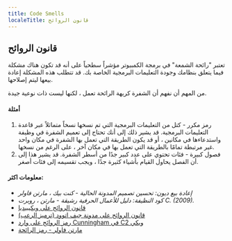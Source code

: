```yaml
---
title: Code Smells
localeTitle: قانون الروائح
---
```

## قانون الروائح

تعتبر "رائحة الشمعة" في برمجة الكمبيوتر مؤشراً سطحياً على أنه قد تكون هناك مشكلة فيما يتعلق بنظامك وجودة التعليمات البرمجية الخاصة بك. قد تتطلب هذه المشكلة إعادة بيعها ليتم إصلاحها.

من المهم أن نفهم أن الشفرة كريهة الرائحة تعمل ، لكنها ليست ذات نوعية جيدة.

#### أمثلة

1.  رمز مكرر - كتل من التعليمات البرمجية التي تم نسخها نسخاً متماثلاً عبر قاعدة التعليمات البرمجية. قد يشير ذلك إلى أنك تحتاج إلى تعميم الشفرة في وظيفة واستدعاءها في مكانين ، أو قد يكون الطريقة التي تعمل بها الشفرة في مكان واحد غير مرتبطة تمامًا بالطريقة التي تعمل بها في مكان آخر ، على الرغم من نسخها.
2.  فصول كبيرة - فئات تحتوي على عدد كبير جدًا من أسطر الشفرة. قد يشير هذا إلى أن الفصل يحاول القيام بأشياء كثيرة جدًا ، ويجب تقسيمه إلى فئات أصغر.

#### معلومات اكثر:

*   _إعادة بيع ديون: تحسين تصميم المدونة الحالية - كنت بيك ، مارتن فاولر_
*   _كود النظيفة: دليل للأعمال الحرفية رشيقة - مارتن ، روبرت C. (2009)._
*   [قانون الروائح على ويكيبيديا](https://en.wikipedia.org/wiki/Code_smell)
*   [قانون الروائح على مدونة جيف اتوود (ترميز الرعب)](https://blog.codinghorror.com/code-smells/)
*   [رمز الروائح على وارد Cunningham في C2 ويكي](http://wiki.c2.com/?CodeSmell)
*   [مارتن فاولر - رمز الرائحة](https://martinfowler.com/bliki/CodeSmell.html)